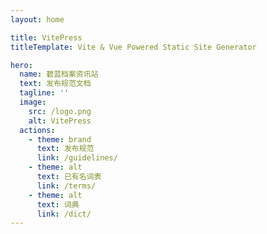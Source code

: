 ```yaml
---
layout: home

title: VitePress
titleTemplate: Vite & Vue Powered Static Site Generator

hero:
  name: 碧蓝档案资讯站
  text: 发布规范文档
  tagline: ''
  image:
    src: /logo.png
    alt: VitePress
  actions:
    - theme: brand
      text: 发布规范
      link: /guidelines/
    - theme: alt
      text: 已有名词表
      link: /terms/
    - theme: alt
      text: 词典
      link: /dict/
---
```

